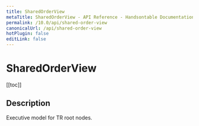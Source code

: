 ```yaml
---
title: SharedOrderView
metaTitle: SharedOrderView - API Reference - Handsontable Documentation
permalink: /10.0/api/shared-order-view
canonicalUrl: /api/shared-order-view
hotPlugin: false
editLink: false
---
```


# SharedOrderView

[[toc]]

## Description

Executive model for TR root nodes.



